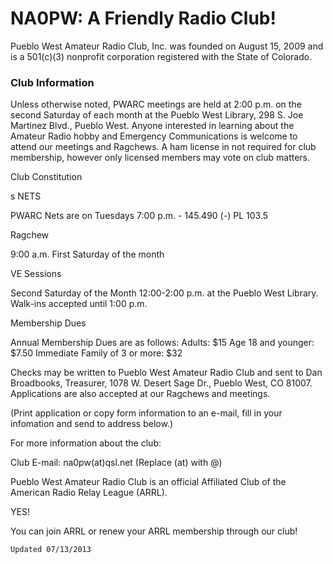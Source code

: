 NA0PW: A Friendly Radio Club!
=============================

Pueblo West Amateur Radio Club, Inc. was founded on August 15, 2009 and is a 501(c)(3) nonprofit corporation registered with the State of Colorado.

### Club Information ###

Unless otherwise noted, PWARC meetings are held at 2:00 p.m. on the second Saturday of each month at the Pueblo West Library, 298 S. Joe Martinez Blvd., Pueblo West. Anyone interested in learning about the Amateur Radio hobby and Emergency Communications is welcome to attend our meetings and Ragchews. A ham license in not required for club membership, however only licensed members may vote on club matters.

Club Constitution

s
NETS

PWARC Nets are on Tuesdays 7:00 p.m. - 145.490 (-) PL 103.5

Ragchew

9:00 a.m. First Saturday of the month

VE Sessions

Second Saturday of the Month 12:00-2:00 p.m. at the Pueblo West Library. Walk-ins accepted until 1:00 p.m.

 

 Membership Dues

 Annual Membership Dues are as follows:
 Adults: $15
 Age 18 and younger: $7.50
 Immediate Family of 3 or more: $32

 Checks may be written to Pueblo West Amateur Radio Club and sent to Dan Broadbooks, Treasurer, 1078 W. Desert Sage Dr., Pueblo West, CO 81007. Applications are also accepted at our Ragchews and meetings.



 (Print application or copy form information to an e-mail, fill in your infomation and send to address below.)

 For more information about the club:




 Club E-mail:
 na0pw(at)qsl.net (Replace (at) with @)

  

  Pueblo West Amateur Radio Club is an official Affiliated Club of the American Radio Relay League (ARRL).

   

   YES!

   You can join ARRL or renew your ARRL membership through our club!

    
    Updated 07/13/2013
